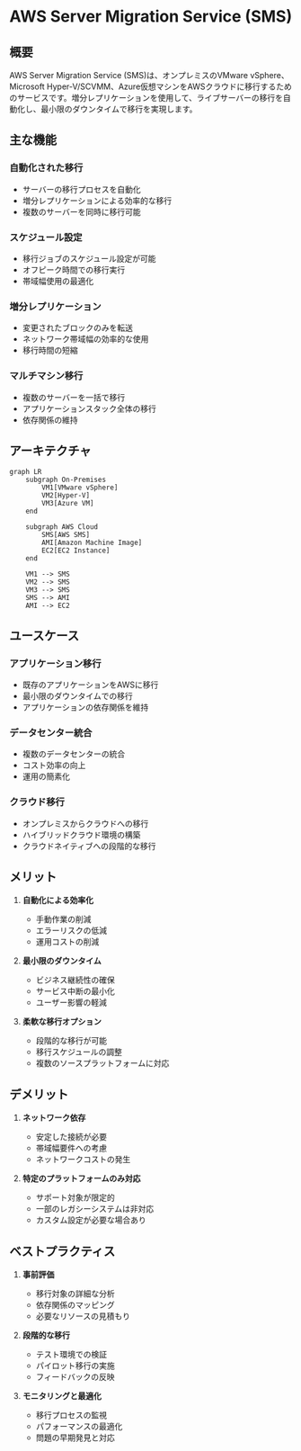 # AWS Server Migration Service (SMS)

## 概要
AWS Server Migration Service (SMS)は、オンプレミスのVMware vSphere、Microsoft Hyper-V/SCVMM、Azure仮想マシンをAWSクラウドに移行するためのサービスです。増分レプリケーションを使用して、ライブサーバーの移行を自動化し、最小限のダウンタイムで移行を実現します。

## 主な機能

### 自動化された移行
- サーバーの移行プロセスを自動化
- 増分レプリケーションによる効率的な移行
- 複数のサーバーを同時に移行可能

### スケジュール設定
- 移行ジョブのスケジュール設定が可能
- オフピーク時間での移行実行
- 帯域幅使用の最適化

### 増分レプリケーション
- 変更されたブロックのみを転送
- ネットワーク帯域幅の効率的な使用
- 移行時間の短縮

### マルチマシン移行
- 複数のサーバーを一括で移行
- アプリケーションスタック全体の移行
- 依存関係の維持

## アーキテクチャ

```mermaid
graph LR
    subgraph On-Premises
        VM1[VMware vSphere]
        VM2[Hyper-V]
        VM3[Azure VM]
    end
    
    subgraph AWS Cloud
        SMS[AWS SMS]
        AMI[Amazon Machine Image]
        EC2[EC2 Instance]
    end
    
    VM1 --> SMS
    VM2 --> SMS
    VM3 --> SMS
    SMS --> AMI
    AMI --> EC2
```

## ユースケース

### アプリケーション移行
- 既存のアプリケーションをAWSに移行
- 最小限のダウンタイムでの移行
- アプリケーションの依存関係を維持

### データセンター統合
- 複数のデータセンターの統合
- コスト効率の向上
- 運用の簡素化

### クラウド移行
- オンプレミスからクラウドへの移行
- ハイブリッドクラウド環境の構築
- クラウドネイティブへの段階的な移行

## メリット

1. **自動化による効率化**
   - 手動作業の削減
   - エラーリスクの低減
   - 運用コストの削減

2. **最小限のダウンタイム**
   - ビジネス継続性の確保
   - サービス中断の最小化
   - ユーザー影響の軽減

3. **柔軟な移行オプション**
   - 段階的な移行が可能
   - 移行スケジュールの調整
   - 複数のソースプラットフォームに対応

## デメリット

1. **ネットワーク依存**
   - 安定した接続が必要
   - 帯域幅要件への考慮
   - ネットワークコストの発生

2. **特定のプラットフォームのみ対応**
   - サポート対象が限定的
   - 一部のレガシーシステムは非対応
   - カスタム設定が必要な場合あり

## ベストプラクティス

1. **事前評価**
   - 移行対象の詳細な分析
   - 依存関係のマッピング
   - 必要なリソースの見積もり

2. **段階的な移行**
   - テスト環境での検証
   - パイロット移行の実施
   - フィードバックの反映

3. **モニタリングと最適化**
   - 移行プロセスの監視
   - パフォーマンスの最適化
   - 問題の早期発見と対応
